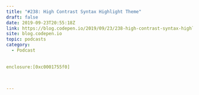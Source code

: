 ```yaml
---
title: "#238: High Contrast Syntax Highlight Theme"
draft: false
date: 2019-09-23T20:55:18Z
link: https://blog.codepen.io/2019/09/23/238-high-contrast-syntax-highlight-theme/?utm_medium=RSS&utm_source=hune
site: blog.codepen.io
topic: podcasts
category:
  - Podcast
  
  
enclosure:[0xc0001755f0] 
 
  

---
```

